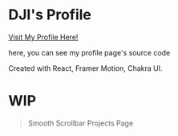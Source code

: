 # DJI's Profile

[Visit My Profile Here!](https://ajinata84.github.io/my-profile/)

here, you can see my profile page's source code

Created with React, Framer Motion, Chakra UI.

# WIP

> Smooth Scrollbar
> Projects Page
